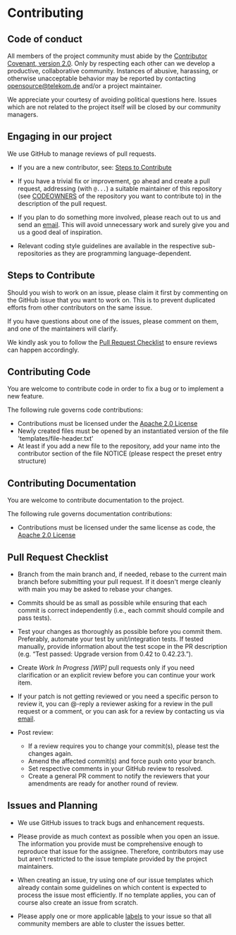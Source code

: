 <!--
SPDX-FileCopyrightText: 2025 European Commission

SPDX-License-Identifier: Apache-2.0
-->
# Contributing

## Code of conduct

All members of the project community must abide by the [Contributor Covenant, version 2.0](CODE_OF_CONDUCT.md).
Only by respecting each other can we develop a productive, collaborative community.
Instances of abusive, harassing, or otherwise unacceptable behavior may be reported by contacting [opensource@telekom.de](mailto:opensource@telekom.de) and/or a project maintainer.

We appreciate your courtesy of avoiding political questions here. Issues which are not related to the project itself will be closed by our community managers.

## Engaging in our project

We use GitHub to manage reviews of pull requests.

* If you are a new contributor, see: [Steps to Contribute](#steps-to-contribute)

* If you have a trivial fix or improvement, go ahead and create a pull request, addressing (with `@...`) a suitable maintainer of this repository (see [CODEOWNERS](CODEOWNERS) of the  repository you want to contribute to) in the description of the pull request.

* If you plan to do something more involved, please reach out to us and send an [email](mailto:opensource@telekom.de). This will avoid unnecessary work and surely give you and us a good deal of inspiration.

* Relevant coding style guidelines are available in the respective sub-repositories as they are programming language-dependent.

## Steps to Contribute

Should you wish to work on an issue, please claim it first by commenting on the GitHub issue that you want to work on. This is to prevent duplicated efforts from other contributors on the same issue.

If you have questions about one of the issues, please comment on them, and one of the maintainers will clarify.

We kindly ask you to follow the [Pull Request Checklist](#Pull-Request-Checklist) to ensure reviews can happen accordingly.

## Contributing Code

You are welcome to contribute code in order to fix a bug or to implement a new feature.

The following rule governs code contributions:

* Contributions must be licensed under the [Apache 2.0 License](./LICENSE)
* Newly created files must be opened by an instantiated version of the file 'templates/file-header.txt'
* At least if you add a new file to the repository, add your name into the contributor section of the file NOTICE (please respect the preset entry structure)

## Contributing Documentation

You are welcome to contribute documentation to the project.

The following rule governs documentation contributions:

* Contributions must be licensed under the same license as code, the [Apache 2.0 License](./LICENSE)

## Pull Request Checklist

* Branch from the main branch and, if needed, rebase to the current main branch before submitting your pull request. If it doesn't merge cleanly with main you may be asked to rebase your changes.

* Commits should be as small as possible while ensuring that each commit is correct independently (i.e., each commit should compile and pass tests).

* Test your changes as thoroughly as possible before you commit them. Preferably, automate your test by unit/integration tests. If tested manually, provide information about the test scope in the PR description (e.g. “Test passed: Upgrade version from 0.42 to 0.42.23.”).

* Create _Work In Progress [WIP]_ pull requests only if you need clarification or an explicit review before you can continue your work item.

* If your patch is not getting reviewed or you need a specific person to review it, you can @-reply a reviewer asking for a review in the pull request or a comment, or you can ask for a review by contacting us via [email](mailto:opensource@telekom.de).

* Post review:
  * If a review requires you to change your commit(s), please test the changes again.
  * Amend the affected commit(s) and force push onto your branch.
  * Set respective comments in your GitHub review to resolved.
  * Create a general PR comment to notify the reviewers that your amendments are ready for another round of review.

## Issues and Planning

* We use GitHub issues to track bugs and enhancement requests.

* Please provide as much context as possible when you open an issue. The information you provide must be comprehensive enough to reproduce that issue for the assignee. Therefore, contributors may use but aren't restricted to the issue template provided by the project maintainers.

* When creating an issue, try using one of our issue templates which already contain some guidelines on which content is expected to process the issue most efficiently. If no template applies, you can of course also create an issue from scratch.

* Please apply one or more applicable [labels](/../../labels) to your issue so that all community members are able to cluster the issues better.